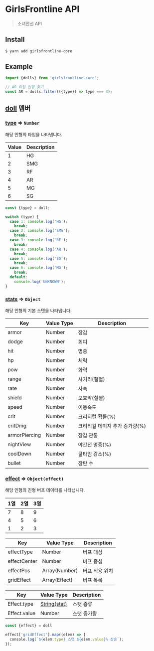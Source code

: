# GirlsFrontline API

> 소녀전선 API

<a name="main"></a>

## Install
```bash
$ yarn add girlsfrontline-core
```

## Example
```javascript
import {dolls} from 'girlsfrontline-core';

// AR 타입 인형 찾기
const AR = dolls.filter(({type}) => type === 4);
```

<a name="doll"></a>
## [doll](#main) 멤버

<a name="doll_type"></a>
### [type](#main) ⇒ <code>Number</code>
해당 인형의 타입을 나타냅니다.

| Value | Description |
| --- | --- |
| 1 | HG |
| 2 | SMG |
| 3 | RF |
| 4 | AR |
| 5 | MG |
| 6 | SG |

```javascript
const {type} = doll;

switch (type) {
  case 1: console.log('HG');
    break;
  case 2: console.log('SMG');
    break;
  case 3: console.log('RF');
    break;
  case 4: console.log('AR');
    break;
  case 5: console.log('SG');
    break;
  case 6: console.log('MG');
    break;
  default:
    console.log('UNKNOWN');
}
```

<a name="doll_stats"></a>
### [stats](#main) ⇒ <code>Object</code>
해당 인형의 기본 스탯을 나타냅니다.

| Key | Value Type | Description |
| --- | --- | --- |
| armor | Number | 장갑 |
| dodge | Number | 회피 |
| hit | Number | 명중 |
| hp | Number | 체력 |
| pow | Number | 화력 |
| range | Number | 사거리(철혈) |
| rate | Number | 사속 |
| shield | Number | 보호막(철혈) |
| speed | Number | 이동속도 |
| crit | Number | 크리티컬 확률(%) |
| critDmg | Number | 크리티컬 데미지 추가 증가량(%) |
| armorPiercing | Number | 장갑 관통 |
| nightView | Number | 야간전 명중(%) |
| coolDown | Number | 쿨타임 감소(%) |
| bullet | Number | 장탄 수 |


<a name="doll_effect"></a>
### [effect](#main) ⇒ <code>Object(effect)</code>
해당 인형의 진형 버프 데이터를 나타냅니다.

| 1열 | 2열 | 3열 |
| --- | --- | --- |
| 7 | 8 | 9 |
| 4 | 5 | 6 |
| 1 | 2 | 3 |

| Key | Value Type | Description |
| --- | --- | --- |
| effectType | Number | 버프 대상 |
| effectCenter | Number | 버프 중심 |
| effectPos | Array(Number) | 버프 적용 위치 |
| gridEffect | Array(Effect) | 버프 목록 |

| Key | Value Type | Description |
| --- | --- | --- |
| Effect.type | [String(stat)](#doll_stats) | 스탯 종류 |
| Effect.value | Number | 스탯 증가량 |

```javascript
const {effect} = doll

effect['gridEffect'].map((elem) => {
  console.log(`${elem.type} 스탯 ${elem.value}% 상승`);
});
```
